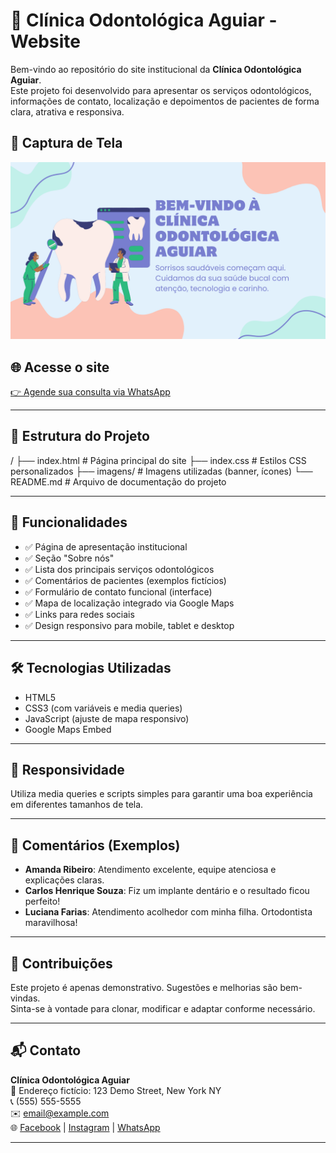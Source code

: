 # 🦷 Clínica Odontológica Aguiar - Website

Bem-vindo ao repositório do site institucional da **Clínica Odontológica Aguiar**.  
Este projeto foi desenvolvido para apresentar os serviços odontológicos, informações de contato, localização e depoimentos de pacientes de forma clara, atrativa e responsiva.

## 📸 Captura de Tela
![Imagem do site](./imagens/Purple%20Green%20Pink%20Creative%20Dental%20Clinic%20Presentation.png)

## 🌐 Acesse o site
[👉 Agende sua consulta via WhatsApp](https://whatsapp.com)

---

## 📁 Estrutura do Projeto
/
├── index.html # Página principal do site
├── index.css # Estilos CSS personalizados
├── imagens/ # Imagens utilizadas (banner, ícones)
└── README.md # Arquivo de documentação do projeto

---

## 🎯 Funcionalidades

- ✅ Página de apresentação institucional
- ✅ Seção "Sobre nós"
- ✅ Lista dos principais serviços odontológicos
- ✅ Comentários de pacientes (exemplos fictícios)
- ✅ Formulário de contato funcional (interface)
- ✅ Mapa de localização integrado via Google Maps
- ✅ Links para redes sociais
- ✅ Design responsivo para mobile, tablet e desktop

---

## 🛠️ Tecnologias Utilizadas

- HTML5
- CSS3 (com variáveis e media queries)
- JavaScript (ajuste de mapa responsivo)
- Google Maps Embed

---

## 📱 Responsividade

Utiliza media queries e scripts simples para garantir uma boa experiência em diferentes tamanhos de tela.

---

## 💬 Comentários (Exemplos)

- **Amanda Ribeiro**: Atendimento excelente, equipe atenciosa e explicações claras.
- **Carlos Henrique Souza**: Fiz um implante dentário e o resultado ficou perfeito!
- **Luciana Farias**: Atendimento acolhedor com minha filha. Ortodontista maravilhosa!

---

## 🤝 Contribuições

Este projeto é apenas demonstrativo. Sugestões e melhorias são bem-vindas.  
Sinta-se à vontade para clonar, modificar e adaptar conforme necessário.

---

## 📬 Contato

**Clínica Odontológica Aguiar**  
📍 Endereço fictício: 123 Demo Street, New York NY  
📞 (555) 555-5555  
✉️ email@example.com  
🌐 [Facebook](https://facebook.com) | [Instagram](https://instagram.com) | [WhatsApp](https://whatsapp.com)

---
